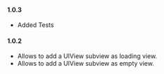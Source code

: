 #### 1.0.3

 - Added Tests

#### 1.0.2

- Allows to add a UIView subview as loading view.
- Allows to add a UIView subview as empty view.



